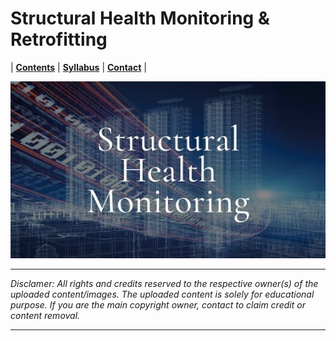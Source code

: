 # Structural Health Monitoring & Retrofitting 

| **[Contents](Contents/Content.md)** | **[Syllabus](Contents/Syllabus.md)** | **[Contact](Contents/Contact.md)** |  

![SHM](Contents/Images/SHM.jpg)

---

*Disclamer: All rights and credits reserved to the respective owner(s) of the uploaded content/images. The uploaded content is solely for educational purpose. If you are the main copyright owner, contact to claim credit or content removal.*

---

